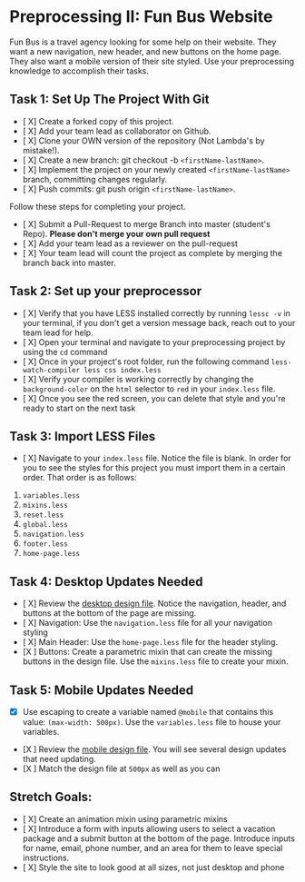 # Preprocessing II: Fun Bus Website

Fun Bus is a travel agency looking for some help on their website.  They want a new navigation, new header, and new buttons on the home page. They also want a mobile version of their site styled.  Use your preprocessing knowledge to accomplish their tasks.

## Task 1: Set Up The Project With Git

- [ X] Create a forked copy of this project.
- [ X] Add your team lead as collaborator on Github.
- [ X] Clone your OWN version of the repository (Not Lambda's by mistake!).
- [ X] Create a new branch: git checkout -b `<firstName-lastName>`.
- [ X] Implement the project on your newly created `<firstName-lastName>` branch, committing changes regularly.
- [ X] Push commits: git push origin `<firstName-lastName>`.
 
Follow these steps for completing your project.

- [ X] Submit a Pull-Request to merge <firstName-lastName> Branch into master (student's  Repo). **Please don't merge your own pull request**
- [ X] Add your team lead as a reviewer on the pull-request
- [ X] Your team lead will count the project as complete by merging the branch back into master.

## Task 2: Set up your preprocessor
* [ X] Verify that you have LESS installed correctly by running `lessc -v` in your terminal, if you don't get a version message back, reach out to your team lead for help.
* [ X] Open your terminal and navigate to your preprocessing project by using the `cd` command
* [ X] Once in your project's root folder, run the following command `less-watch-compiler less css index.less`
* [ X] Verify your compiler is working correctly by changing the `background-color` on the `html` selector to `red` in your `index.less` file.
* [ X] Once you see the red screen, you can delete that style and you're ready to start on the next task

## Task 3: Import LESS Files

* [ X] Navigate to your `index.less` file. Notice the file is blank.  In order for you to see the styles for this project you must import them in a certain order.  That order is as follows:

1. `variables.less`
2. `mixins.less`
3. `reset.less`
4. `global.less`
5. `navigation.less`
6. `footer.less`
7. `home-page.less`


## Task 4: Desktop Updates Needed
* [ X] Review the [desktop design file](design-files/fun-bus-desktop.png).  Notice the navigation, header, and buttons at the bottom of the page are missing.
* [ X] Navigation: Use the `navigation.less` file for all your navigation styling
* [ X] Main Header: Use the `home-page.less` file for the header styling.
* [X ] Buttons: Create a parametric mixin that can create the missing buttons in the design file. Use the `mixins.less` file to create your mixin.


## Task 5: Mobile Updates Needed
* [X] Use escaping to create a variable named `@mobile` that contains this value: `(max-width: 500px)`.  Use the `variables.less` file to house your variables.
* [X ] Review the [mobile design file](design-files/fun-bus-mobile.png). You will see several design updates that need updating. 
* [X ] Match the design file at `500px` as well as you can 

## Stretch Goals: 
* [ X] Create an animation mixin using parametric mixins
* [ X] Introduce a form with inputs allowing users to select a vacation package and a submit button at the bottom of the page. Introduce inputs for name, email, phone number, and an area for them to leave special instructions. 
* [ X] Style the site to look good at all sizes, not just desktop and phone



